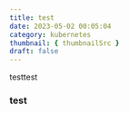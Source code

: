 ```yaml
---
title: test
date: 2023-05-02 00:05:04
category: kubernetes
thumbnail: { thumbnailSrc }
draft: false
---
```


testtest

### test